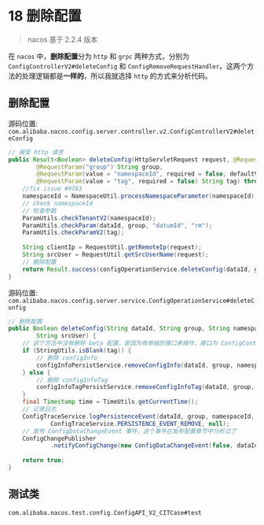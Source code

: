 # 18 删除配置


> nacos 基于 2.2.4 版本

在 `nacos` 中，**删除配置**分为 `http` 和 `grpc` 两种方式，分别为 `ConfigControllerV2#deleteConfig` 和 `ConfigRemoveRequestHandler`。这两个方法的处理逻辑都是**一样的**，所以我就选择 `http` 的方式来分析代码。

## 删除配置

源码位置: `com.alibaba.nacos.config.server.controller.v2.ConfigControllerV2#deleteConfig`

```java
// 接受 http 请求
public Result<Boolean> deleteConfig(HttpServletRequest request, @RequestParam("dataId") String dataId,
        @RequestParam("group") String group,
        @RequestParam(value = "namespaceId", required = false, defaultValue = StringUtils.EMPTY) String namespaceId,
        @RequestParam(value = "tag", required = false) String tag) throws NacosException {
    //fix issue #9783
    namespaceId = NamespaceUtil.processNamespaceParameter(namespaceId);
    // check namespaceId
    // 检查参数
    ParamUtils.checkTenantV2(namespaceId);
    ParamUtils.checkParam(dataId, group, "datumId", "rm");
    ParamUtils.checkParamV2(tag);
    
    String clientIp = RequestUtil.getRemoteIp(request);
    String srcUser = RequestUtil.getSrcUserName(request);
    // 删除配置
    return Result.success(configOperationService.deleteConfig(dataId, group, namespaceId, tag, clientIp, srcUser));
}
```

源码位置: `com.alibaba.nacos.config.server.service.ConfigOperationService#deleteConfig`

```java
// 删除配置
public Boolean deleteConfig(String dataId, String group, String namespaceId, String tag, String clientIp,
        String srcUser) {
    // 这个方法中没有删除 beta 配置，是因为有单独的接口来操作，接口为 ConfigController#stopBeta
    if (StringUtils.isBlank(tag)) {
        // 删除 configInfo 
        configInfoPersistService.removeConfigInfo(dataId, group, namespaceId, clientIp, srcUser);
    } else {
        // 删除 configInfoTag
        configInfoTagPersistService.removeConfigInfoTag(dataId, group, namespaceId, tag, clientIp, srcUser);
    }
    final Timestamp time = TimeUtils.getCurrentTime();
    // 记录日志
    ConfigTraceService.logPersistenceEvent(dataId, group, namespaceId, null, time.getTime(), clientIp,
            ConfigTraceService.PERSISTENCE_EVENT_REMOVE, null);
    // 发布 ConfigDataChangeEvent 事件，这个事件在发布配置章节中分析过了
    ConfigChangePublisher
            .notifyConfigChange(new ConfigDataChangeEvent(false, dataId, group, namespaceId, tag, time.getTime()));
    
    return true;
}
```

## 测试类

`com.alibaba.nacos.test.config.ConfigAPI_V2_CITCase#test`
